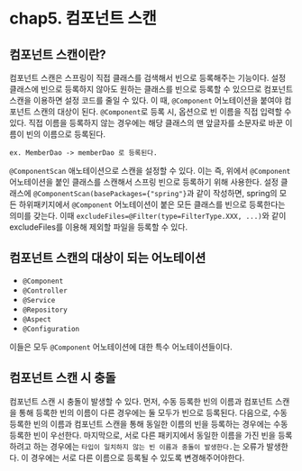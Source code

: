 # chap5. 컴포넌트 스캔

## 컴포넌트 스캔이란?
컴포넌트 스캔은 스프링이 직접 클래스를 검색해서 빈으로 등록해주는 기능이다.
설정 클래스에 빈으로 등록하지 않아도 원하는 클래스를 빈으로 등록할 수 있으므로 컴포넌트 스캔을 이용하면 설정 코드를 줄일 수 있다.
이 때, `@Component` 어노테이션을 붙여야 컴포넌트 스캔의 대상이 된다.
`@Component`로 등록 시, 옵션으로 빈 이름을 직접 입력할 수 있다. 
직접 이름을 등록하지 않는 경우에는 해당 클래스의 맨 앞글자를 소문자로 바꾼 이름이 빈의 이름으로 등록된다.

```
ex. MemberDao -> memberDao 로 등록된다.
```

`@ComponentScan` 애노테이션으로 스캔을 설정할 수 있다. 이는 즉, 위에서 `@Component` 어노테이션을 붙인 클래스를 스캔해서 스프링 빈으로 등록하기 위해 사용한다.
설정 클래스에 `@ComponentScan(basePackages={"spring"}`과 같이 작성하면, spring의 모든 하위패키지에서 `@Component` 어노테이션이 붙은 모든 클래스를
빈으로 등록한다는 의미를 갖는다. 이때 `excludeFiles=@Filter(type=FilterType.XXX, ...)`와 같이 excludeFiles를 이용해 제외할 파일을 등록할 수 있다.


## 컴포넌트 스캔의 대상이 되는 어노테이션
- `@Component`
- `@Controller`
- `@Service`
- `@Repository`
- `@Aspect`
- `@Configuration`

이들은 모두 `@Component` 어노테이션에 대한 특수 어노테이션들이다.

## 컴포넌트 스캔 시 충돌
컴포넌트 스캔 시 충돌이 발생할 수 있다.
먼저, 수동 등록한 빈의 이름과 컴포넌트 스캔을 통해 등록한 빈의 이름이 다른 경우에는 둘 모두가 빈으로 등록된다.
다음으로, 수동 등록한 빈의 이름과 컴포넌트 스캔을 통해 동일한 이름의 빈을 등록하는 경우에는 수동 등록한 빈이 우선한다. 
마지막으로, 서로 다른 패키지에서 동일한 이름을 가진 빈을 등록하려고 하는 경우에는 `타입이 일치하지 않는 빈 이름과 충돌이 발생한다.`는 오류가 발생한다.
이 경우에는 서로 다른 이름으로 등록될 수 있도록 변경해주어야한다.

